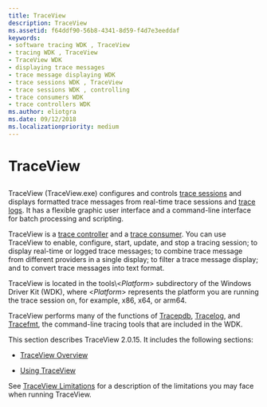 ```yaml
---
title: TraceView
description: TraceView
ms.assetid: f64ddf90-56b8-4341-8d59-f4d7e3eeddaf
keywords:
- software tracing WDK , TraceView
- tracing WDK , TraceView
- TraceView WDK
- displaying trace messages
- trace message displaying WDK
- trace sessions WDK , TraceView
- trace sessions WDK , controlling
- trace consumers WDK
- trace controllers WDK
ms.author: eliotgra
ms.date: 09/12/2018
ms.localizationpriority: medium
---
```


# TraceView


## <span id="ddk_traceview_tools"></span><span id="DDK_TRACEVIEW_TOOLS"></span>


TraceView (TraceView.exe) configures and controls [trace sessions](trace-session.md) and displays formatted trace messages from real-time trace sessions and [trace logs](trace-log.md). It has a flexible graphic user interface and a command-line interface for batch processing and scripting.

TraceView is a [trace controller](trace-controller.md) and a [trace consumer](trace-consumer.md). You can use TraceView to enable, configure, start, update, and stop a tracing session; to display real-time or logged trace messages; to combine trace message from different providers in a single display; to filter a trace message display; and to convert trace messages into text format.

TraceView is located in the tools\\&lt;*Platform*&gt; subdirectory of the Windows Driver Kit (WDK), where &lt;*Platform*&gt; represents the platform you are running the trace session on, for example, x86, x64, or arm64.

TraceView performs many of the functions of [Tracepdb](tracepdb.md), [Tracelog](tracelog.md), and [Tracefmt](tracefmt.md), the command-line tracing tools that are included in the WDK.

This section describes TraceView 2.0.15. It includes the following sections:

* [TraceView Overview](traceview-overview.md)

* [Using TraceView](using-traceview.md)

See [TraceView Limitations](traceview-limitations.md) for a description of the limitations you may face when running TraceView. 

 





